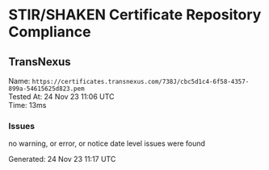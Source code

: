 # STIR/SHAKEN Certificate Repository Compliance

## TransNexus

Name: `https://certificates.transnexus.com/738J/cbc5d1c4-6f58-4357-899a-54615625d823.pem`\
Tested At: 24 Nov 23 11:06 UTC\
Time: 13ms

### Issues

no warning, or error, or notice date level issues were found

Generated: 24 Nov 23 11:17 UTC